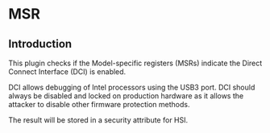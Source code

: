MSR
===

Introduction
------------

This plugin checks if the Model-specific registers (MSRs) indicate the
Direct Connect Interface (DCI) is enabled.

DCI allows debugging of Intel processors using the USB3 port. DCI should
always be disabled and locked on production hardware as it allows the
attacker to disable other firmware protection methods.

The result will be stored in a security attribute for HSI.
